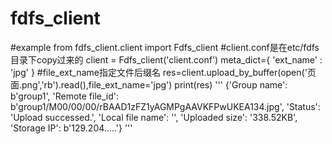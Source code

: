 # fdfs_client
#example
from fdfs_client.client import Fdfs_client
#client.conf是在etc/fdfs目录下copy过来的
client = Fdfs_client('client.conf')
meta_dict={
    'ext_name'  : 'jpg'
}
#file_ext_name指定文件后缀名
res=client.upload_by_buffer(open('页面.png','rb').read(),file_ext_name='jpg')
print(res)
'''
{'Group name': b'group1', 'Remote file_id': b'group1/M00/00/00/rBAAD1zFZ1yAGMPgAAVKFPwUKEA134.jpg', 
'Status': 'Upload successed.', 'Local file name': '', 'Uploaded size': '338.52KB', 'Storage IP': b'129.204.....'}
'''
